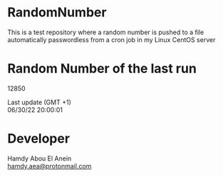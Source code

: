 # RandomNumber    
This is a test repository where a random number is pushed to a file automatically passwordless from a cron job in my Linux CentOS server    
# Random Number of the last run   
12850
      
Last update (GMT +1)    
06/30/22 20:00:01
# Developer    
Hamdy Abou El Anein   
hamdy.aea@protonmail.com
